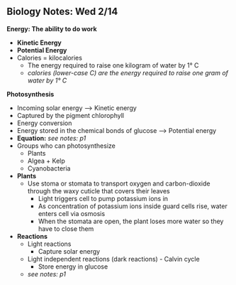Biology Notes: Wed 2/14
-----------------------

__Energy: The ability to do work__
   + __Kinetic Energy__
   + __Potential Energy__
   + Calories =  kilocalories
      + The energy required to raise one kilogram of water by 1° C
      + _calories (lower-case C) are the energy required to raise one gram of water by 1° C_

__Photosynthesis__
   + Incoming solar energy
      --> Kinetic energy
   + Captured by the pigment chlorophyll
   + Energy conversion
   + Energy stored in the chemical bonds of glucose
      --> Potential energy
   + __Equation:__ _see notes: p1_
   + Groups who can photosynthesize
      + Plants
      + Algea + Kelp
      + Cyanobacteria
   + __Plants__
      + Use stoma or stomata to transport oxygen and carbon-dioxide through the waxy cuticle that covers their leaves
         + Light triggers cell to pump potassium ions in
         + As concentration of potassium ions inside guard cells rise, water enters cell via osmosis
         + When the stomata are open, the plant loses more water so they have to close them
   + __Reactions__
      + Light reactions
         + Capture solar energy
      + Light independent reactions (dark reactions) - Calvin cycle
         + Store energy in glucose
      + _see notes: p1_
